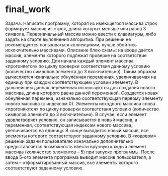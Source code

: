 # final_work
Задача: Написать программу, которая из имеющегося массива строк формирует массив из строк, длина которых меньше или равна 3 символа. Первоначальный массив можно ввести с клавиатуры, либо задать на старте выполнения алгоритма. При решении не рекомендуется пользоваться коллекциями, лучше обойтись исключительно массивами. 
Описание блок-схемы: на входе даётся массив, элементы которого подлежат проверке на соответствие заданному условию. Для начала каждый элемент массива «прогоняется» по циклу проверки соответствия данному условию (количество символов элемента до 3 включительно). Таким образом вычисляется изначально обнулённая переменная, увеличиваемая на единицу при каждом соответствующем условии элементу. В дальнейшем данная переменная используются для создания нового массива, длина которого равна данной переменной. Создается новая обнулённая перемена, изначально соответствующая первому элементу нового массива (с индексом 0). Элементы исходного массива снова «прогоняются» по циклу проверки соответствия условию (количество символов элемента до 3 включительно). В случае, если элемент удовлетворяет условию, он записывается в новый массив, а переменная, соответствующая индексам нового массива, увеличивается на единицу. В конце выводится новый массив, все элементы которого соответствуют заданному условию.
В «кодовом» решении задачи пользователю изначально дополнительно предоставляется возможность ввести вручную каждый элемент массива (количество элементов – 5) при запуске программы. После ввода 5-ого элемента программа выводит массив пользователя, а затем – отформатированный массив, все элементы которого соответствуют заданному условию.